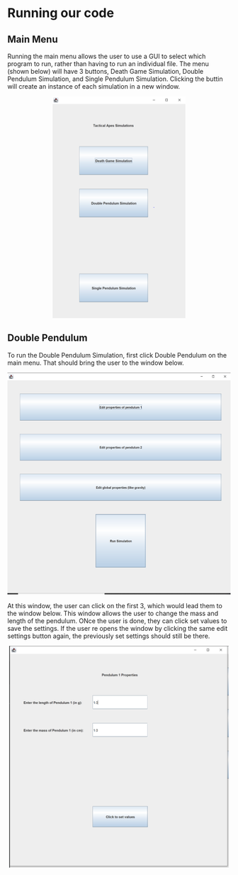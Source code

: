 # Running our code





## Main Menu

Running the main menu allows the user to use a GUI to select which program to run, rather than having to run an individual file. The menu (shown below) will have 3 buttons, Death Game Simulation, Double Pendulum Simulation, and Single Pendulum Simulation. Clicking the buttin will create an instance of each simulation in a new window.

<p align="center">
  <img width="300" height="500" src="https://github.com/tonyhieu/P1-Tactical-Apes/blob/main/media/main.PNG">
</p>


## Double Pendulum

To run the Double Pendulum Simulation, first click Double Pendulum on the main menu. That should bring the user to the window below.

<p align="center">
  <img height="500" src="https://github.com/tonyhieu/P1-Tactical-Apes/blob/main/media/double.PNG">
</p>

At this window, the user can click on the first 3, which would lead them to the window below. This window allows the user to change the mass and length of the pendulum. ONce the user is done, they can click set values to save the settings. If the user re opens the window by clicking the same edit settings button again, the previously set settings should still be there.

<p align="center">
  <img height="500" src="https://github.com/tonyhieu/P1-Tactical-Apes/blob/main/media/doublepen.PNG">
</p>
